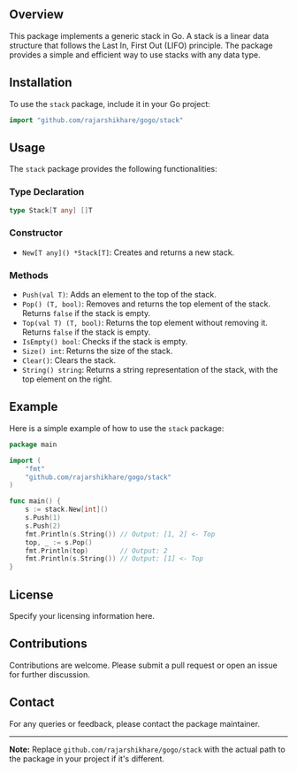 ## Overview

This package implements a generic stack in Go. A stack is a linear data structure that follows the Last In, First Out (LIFO) principle. The package provides a simple and efficient way to use stacks with any data type.

## Installation

To use the `stack` package, include it in your Go project:

```go
import "github.com/rajarshikhare/gogo/stack"
```

## Usage

The `stack` package provides the following functionalities:

### Type Declaration

```go
type Stack[T any] []T
```

### Constructor

- `New[T any]() *Stack[T]`: Creates and returns a new stack.

### Methods

- `Push(val T)`: Adds an element to the top of the stack.
- `Pop() (T, bool)`: Removes and returns the top element of the stack. Returns `false` if the stack is empty.
- `Top(val T) (T, bool)`: Returns the top element without removing it. Returns `false` if the stack is empty.
- `IsEmpty() bool`: Checks if the stack is empty.
- `Size() int`: Returns the size of the stack.
- `Clear()`: Clears the stack.
- `String() string`: Returns a string representation of the stack, with the top element on the right.

## Example

Here is a simple example of how to use the `stack` package:

```go
package main

import (
	"fmt"
	"github.com/rajarshikhare/gogo/stack"
)

func main() {
	s := stack.New[int]()
	s.Push(1)
	s.Push(2)
	fmt.Println(s.String()) // Output: [1, 2] <- Top
	top, _ := s.Pop()
	fmt.Println(top)        // Output: 2
	fmt.Println(s.String()) // Output: [1] <- Top
}
```

## License

Specify your licensing information here.

## Contributions

Contributions are welcome. Please submit a pull request or open an issue for further discussion.

## Contact

For any queries or feedback, please contact the package maintainer.

---

**Note:** Replace `github.com/rajarshikhare/gogo/stack` with the actual path to the package in your project if it's different.